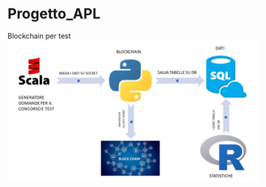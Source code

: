# Progetto_APL
Blockchain per test
![alt text](https://github.com/GiovanniFausto/Progetto_APL/blob/master/IdeaProgetto.jpg)
